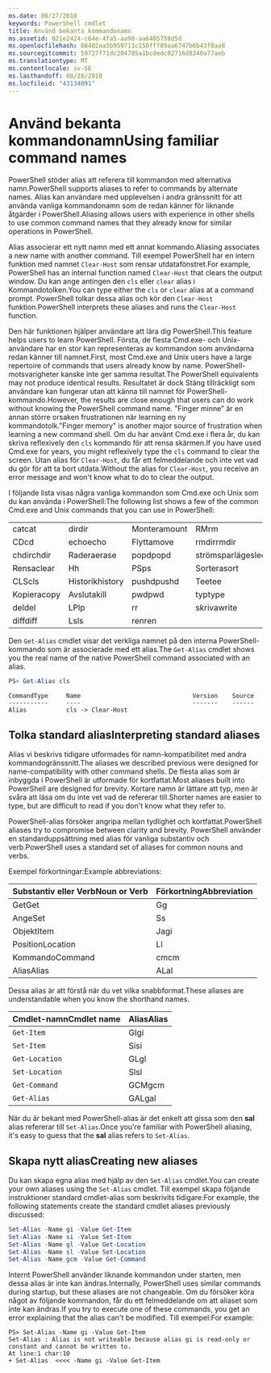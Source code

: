 ```yaml
---
ms.date: 08/27/2018
keywords: PowerShell cmdlet
title: Använd bekanta kommandonamn
ms.assetid: 021e2424-c64e-4fa5-aa98-aa6405758d5d
ms.openlocfilehash: 08402aa5b959711c150fff89aa6747b6b43f8aa8
ms.sourcegitcommit: 59727f71dc204785a1bcdedc02716d8340a77aeb
ms.translationtype: MT
ms.contentlocale: sv-SE
ms.lasthandoff: 08/28/2018
ms.locfileid: "43134091"
---
```

# <a name="using-familiar-command-names"></a><span data-ttu-id="93319-103">Använd bekanta kommandonamn</span><span class="sxs-lookup"><span data-stu-id="93319-103">Using familiar command names</span></span>

<span data-ttu-id="93319-104">PowerShell stöder alias att referera till kommandon med alternativa namn.</span><span class="sxs-lookup"><span data-stu-id="93319-104">PowerShell supports aliases to refer to commands by alternate names.</span></span> <span data-ttu-id="93319-105">Alias kan användare med upplevelsen i andra gränssnitt för att använda vanliga kommandonamn som de redan känner för liknande åtgärder i PowerShell.</span><span class="sxs-lookup"><span data-stu-id="93319-105">Aliasing allows users with experience in other shells to use common command names that they already know for similar operations in PowerShell.</span></span>

<span data-ttu-id="93319-106">Alias associerar ett nytt namn med ett annat kommando.</span><span class="sxs-lookup"><span data-stu-id="93319-106">Aliasing associates a new name with another command.</span></span> <span data-ttu-id="93319-107">Till exempel PowerShell har en intern funktion med namnet `Clear-Host` som rensar utdatafönstret.</span><span class="sxs-lookup"><span data-stu-id="93319-107">For example, PowerShell has an internal function named `Clear-Host` that clears the output window.</span></span> <span data-ttu-id="93319-108">Du kan ange antingen den `cls` eller `clear` alias i Kommandotolken.</span><span class="sxs-lookup"><span data-stu-id="93319-108">You can type either the `cls` or `clear` alias at a command prompt.</span></span> <span data-ttu-id="93319-109">PowerShell tolkar dessa alias och kör den `Clear-Host` funktion.</span><span class="sxs-lookup"><span data-stu-id="93319-109">PowerShell interprets these aliases and runs the `Clear-Host` function.</span></span>

<span data-ttu-id="93319-110">Den här funktionen hjälper användare att lära dig PowerShell.</span><span class="sxs-lookup"><span data-stu-id="93319-110">This feature helps users to learn PowerShell.</span></span> <span data-ttu-id="93319-111">Första, de flesta Cmd.exe- och Unix-användare har en stor kan representeras av kommandon som användarna redan känner till namnet.</span><span class="sxs-lookup"><span data-stu-id="93319-111">First, most Cmd.exe and Unix users have a large repertoire of commands that users already know by name.</span></span> <span data-ttu-id="93319-112">PowerShell-motsvarigheter kanske inte ger samma resultat.</span><span class="sxs-lookup"><span data-stu-id="93319-112">The PowerShell equivalents may not produce identical results.</span></span> <span data-ttu-id="93319-113">Resultatet är dock Stäng tillräckligt som användare kan fungerar utan att känna till namnet för PowerShell-kommando.</span><span class="sxs-lookup"><span data-stu-id="93319-113">However, the results are close enough that users can do work without knowing the PowerShell command name.</span></span> <span data-ttu-id="93319-114">”Finger minne” är en annan större orsaken frustrationen när learning en ny kommandotolk.</span><span class="sxs-lookup"><span data-stu-id="93319-114">"Finger memory" is another major source of frustration when learning a new command shell.</span></span> <span data-ttu-id="93319-115">Om du har använt Cmd.exe i flera år, du kan skriva reflexively den `cls` kommando för att rensa skärmen.</span><span class="sxs-lookup"><span data-stu-id="93319-115">If you have used Cmd.exe for years, you might reflexively type the `cls` command to clear the screen.</span></span> <span data-ttu-id="93319-116">Utan alias för `Clear-Host`, du får ett felmeddelande och inte vet vad du gör för att ta bort utdata.</span><span class="sxs-lookup"><span data-stu-id="93319-116">Without the alias for `Clear-Host`, you receive an error message and won't know what to do to clear the output.</span></span>

<span data-ttu-id="93319-117">I följande lista visas några vanliga kommandon som Cmd.exe och Unix som du kan använda i PowerShell:</span><span class="sxs-lookup"><span data-stu-id="93319-117">The following list shows a few of the common Cmd.exe and Unix commands that you can use in PowerShell:</span></span>

|||||
|-|-|-|-|
|<span data-ttu-id="93319-118">cat</span><span class="sxs-lookup"><span data-stu-id="93319-118">cat</span></span>|<span data-ttu-id="93319-119">dir</span><span class="sxs-lookup"><span data-stu-id="93319-119">dir</span></span>|<span data-ttu-id="93319-120">Montera</span><span class="sxs-lookup"><span data-stu-id="93319-120">mount</span></span>|<span data-ttu-id="93319-121">RM</span><span class="sxs-lookup"><span data-stu-id="93319-121">rm</span></span>|
|<span data-ttu-id="93319-122">CD</span><span class="sxs-lookup"><span data-stu-id="93319-122">cd</span></span>|<span data-ttu-id="93319-123">echo</span><span class="sxs-lookup"><span data-stu-id="93319-123">echo</span></span>|<span data-ttu-id="93319-124">Flytta</span><span class="sxs-lookup"><span data-stu-id="93319-124">move</span></span>|<span data-ttu-id="93319-125">rmdir</span><span class="sxs-lookup"><span data-stu-id="93319-125">rmdir</span></span>|
|<span data-ttu-id="93319-126">chdir</span><span class="sxs-lookup"><span data-stu-id="93319-126">chdir</span></span>|<span data-ttu-id="93319-127">Radera</span><span class="sxs-lookup"><span data-stu-id="93319-127">erase</span></span>|<span data-ttu-id="93319-128">popd</span><span class="sxs-lookup"><span data-stu-id="93319-128">popd</span></span>|<span data-ttu-id="93319-129">strömsparläge</span><span class="sxs-lookup"><span data-stu-id="93319-129">sleep</span></span>|
|<span data-ttu-id="93319-130">Rensa</span><span class="sxs-lookup"><span data-stu-id="93319-130">clear</span></span>|<span data-ttu-id="93319-131">H</span><span class="sxs-lookup"><span data-stu-id="93319-131">h</span></span>|<span data-ttu-id="93319-132">PS</span><span class="sxs-lookup"><span data-stu-id="93319-132">ps</span></span>|<span data-ttu-id="93319-133">Sortera</span><span class="sxs-lookup"><span data-stu-id="93319-133">sort</span></span>|
|<span data-ttu-id="93319-134">CLS</span><span class="sxs-lookup"><span data-stu-id="93319-134">cls</span></span>|<span data-ttu-id="93319-135">Historik</span><span class="sxs-lookup"><span data-stu-id="93319-135">history</span></span>|<span data-ttu-id="93319-136">pushd</span><span class="sxs-lookup"><span data-stu-id="93319-136">pushd</span></span>|<span data-ttu-id="93319-137">Tee</span><span class="sxs-lookup"><span data-stu-id="93319-137">tee</span></span>|
|<span data-ttu-id="93319-138">Kopiera</span><span class="sxs-lookup"><span data-stu-id="93319-138">copy</span></span>|<span data-ttu-id="93319-139">Avsluta</span><span class="sxs-lookup"><span data-stu-id="93319-139">kill</span></span>|<span data-ttu-id="93319-140">pwd</span><span class="sxs-lookup"><span data-stu-id="93319-140">pwd</span></span>|<span data-ttu-id="93319-141">typ</span><span class="sxs-lookup"><span data-stu-id="93319-141">type</span></span>|
|<span data-ttu-id="93319-142">del</span><span class="sxs-lookup"><span data-stu-id="93319-142">del</span></span>|<span data-ttu-id="93319-143">LP</span><span class="sxs-lookup"><span data-stu-id="93319-143">lp</span></span>|<span data-ttu-id="93319-144">r</span><span class="sxs-lookup"><span data-stu-id="93319-144">r</span></span>|<span data-ttu-id="93319-145">skriva</span><span class="sxs-lookup"><span data-stu-id="93319-145">write</span></span>|
|<span data-ttu-id="93319-146">diff</span><span class="sxs-lookup"><span data-stu-id="93319-146">diff</span></span>|<span data-ttu-id="93319-147">Ls</span><span class="sxs-lookup"><span data-stu-id="93319-147">ls</span></span>|<span data-ttu-id="93319-148">ren</span><span class="sxs-lookup"><span data-stu-id="93319-148">ren</span></span>||

<span data-ttu-id="93319-149">Den `Get-Alias` cmdlet visar det verkliga namnet på den interna PowerShell-kommando som är associerade med ett alias.</span><span class="sxs-lookup"><span data-stu-id="93319-149">The `Get-Alias` cmdlet shows you the real name of the native PowerShell command associated with an alias.</span></span>

```powershell
PS> Get-Alias cls
```

```Output
CommandType     Name                               Version    Source
-----------     ----                               -------    ------
Alias           cls -> Clear-Host
```

## <a name="interpreting-standard-aliases"></a><span data-ttu-id="93319-150">Tolka standard alias</span><span class="sxs-lookup"><span data-stu-id="93319-150">Interpreting standard aliases</span></span>

<span data-ttu-id="93319-151">Alias vi beskrivs tidigare utformades för namn-kompatibilitet med andra kommandogränssnitt.</span><span class="sxs-lookup"><span data-stu-id="93319-151">The aliases we described previous were designed for name-compatibility with other command shells.</span></span>
<span data-ttu-id="93319-152">De flesta alias som är inbyggda i PowerShell är utformade för kortfattat.</span><span class="sxs-lookup"><span data-stu-id="93319-152">Most aliases built into PowerShell are designed for brevity.</span></span> <span data-ttu-id="93319-153">Kortare namn är lättare att typ, men är svåra att läsa om du inte vet vad de refererar till.</span><span class="sxs-lookup"><span data-stu-id="93319-153">Shorter names are easier to type, but are difficult to read if you don't know what they refer to.</span></span>

<span data-ttu-id="93319-154">PowerShell-alias försöker angripa mellan tydlighet och kortfattat.</span><span class="sxs-lookup"><span data-stu-id="93319-154">PowerShell aliases try to compromise between clarity and brevity.</span></span> <span data-ttu-id="93319-155">PowerShell använder en standarduppsättning med alias för vanliga substantiv och verb.</span><span class="sxs-lookup"><span data-stu-id="93319-155">PowerShell uses a standard set of aliases for common nouns and verbs.</span></span>

<span data-ttu-id="93319-156">Exempel förkortningar:</span><span class="sxs-lookup"><span data-stu-id="93319-156">Example abbreviations:</span></span>

| <span data-ttu-id="93319-157">Substantiv eller Verb</span><span class="sxs-lookup"><span data-stu-id="93319-157">Noun or Verb</span></span> | <span data-ttu-id="93319-158">Förkortning</span><span class="sxs-lookup"><span data-stu-id="93319-158">Abbreviation</span></span> |
|--------------|--------------|
| <span data-ttu-id="93319-159">Get</span><span class="sxs-lookup"><span data-stu-id="93319-159">Get</span></span>          | <span data-ttu-id="93319-160">G</span><span class="sxs-lookup"><span data-stu-id="93319-160">g</span></span>            |
| <span data-ttu-id="93319-161">Ange</span><span class="sxs-lookup"><span data-stu-id="93319-161">Set</span></span>          | <span data-ttu-id="93319-162">S</span><span class="sxs-lookup"><span data-stu-id="93319-162">s</span></span>            |
| <span data-ttu-id="93319-163">Objekt</span><span class="sxs-lookup"><span data-stu-id="93319-163">Item</span></span>         | <span data-ttu-id="93319-164">Jag</span><span class="sxs-lookup"><span data-stu-id="93319-164">i</span></span>            |
| <span data-ttu-id="93319-165">Position</span><span class="sxs-lookup"><span data-stu-id="93319-165">Location</span></span>     | <span data-ttu-id="93319-166">L</span><span class="sxs-lookup"><span data-stu-id="93319-166">l</span></span>            |
| <span data-ttu-id="93319-167">Kommando</span><span class="sxs-lookup"><span data-stu-id="93319-167">Command</span></span>      | <span data-ttu-id="93319-168">cm</span><span class="sxs-lookup"><span data-stu-id="93319-168">cm</span></span>           |
| <span data-ttu-id="93319-169">Alias</span><span class="sxs-lookup"><span data-stu-id="93319-169">Alias</span></span>        | <span data-ttu-id="93319-170">AL</span><span class="sxs-lookup"><span data-stu-id="93319-170">al</span></span>           |

<span data-ttu-id="93319-171">Dessa alias är att förstå när du vet vilka snabbformat.</span><span class="sxs-lookup"><span data-stu-id="93319-171">These aliases are understandable when you know the shorthand names.</span></span>

| <span data-ttu-id="93319-172">Cmdlet-namn</span><span class="sxs-lookup"><span data-stu-id="93319-172">Cmdlet name</span></span>    | <span data-ttu-id="93319-173">Alias</span><span class="sxs-lookup"><span data-stu-id="93319-173">Alias</span></span> |
|----------------|-------|
| `Get-Item `    | <span data-ttu-id="93319-174">GI</span><span class="sxs-lookup"><span data-stu-id="93319-174">gi</span></span>    |
| `Set-Item`     | <span data-ttu-id="93319-175">Si</span><span class="sxs-lookup"><span data-stu-id="93319-175">si</span></span>    |
| `Get-Location` | <span data-ttu-id="93319-176">GL</span><span class="sxs-lookup"><span data-stu-id="93319-176">gl</span></span>    |
| `Set-Location` | <span data-ttu-id="93319-177">Sl</span><span class="sxs-lookup"><span data-stu-id="93319-177">sl</span></span>    |
| `Get-Command`  | <span data-ttu-id="93319-178">GCM</span><span class="sxs-lookup"><span data-stu-id="93319-178">gcm</span></span>   |
| `Get-Alias`    | <span data-ttu-id="93319-179">GAL</span><span class="sxs-lookup"><span data-stu-id="93319-179">gal</span></span>   |

<span data-ttu-id="93319-180">När du är bekant med PowerShell-alias är det enkelt att gissa som den **sal** alias refererar till `Set-Alias`.</span><span class="sxs-lookup"><span data-stu-id="93319-180">Once you're familiar with PowerShell aliasing, it's easy to guess that the **sal** alias refers to `Set-Alias`.</span></span>

## <a name="creating-new-aliases"></a><span data-ttu-id="93319-181">Skapa nytt alias</span><span class="sxs-lookup"><span data-stu-id="93319-181">Creating new aliases</span></span>

<span data-ttu-id="93319-182">Du kan skapa egna alias med hjälp av den `Set-Alias` cmdlet.</span><span class="sxs-lookup"><span data-stu-id="93319-182">You can create your own aliases using the `Set-Alias` cmdlet.</span></span> <span data-ttu-id="93319-183">Till exempel skapa följande instruktioner standard cmdlet-alias som beskrivits tidigare:</span><span class="sxs-lookup"><span data-stu-id="93319-183">For example, the following statements create the standard cmdlet aliases previously discussed:</span></span>

```powershell
Set-Alias -Name gi -Value Get-Item
Set-Alias -Name si -Value Set-Item
Set-Alias -Name gl -Value Get-Location
Set-Alias -Name sl -Value Set-Location
Set-Alias -Name gcm -Value Get-Command
```

<span data-ttu-id="93319-184">Internt PowerShell använder liknande kommandon under starten, men dessa alias är inte kan ändras.</span><span class="sxs-lookup"><span data-stu-id="93319-184">Internally, PowerShell uses similar commands during startup, but these aliases are not changeable.</span></span>
<span data-ttu-id="93319-185">Om du försöker köra något av följande kommandon, får du ett felmeddelande om att aliaset som inte kan ändras.</span><span class="sxs-lookup"><span data-stu-id="93319-185">If you try to execute one of these commands, you get an error explaining that the alias can't be modified.</span></span> <span data-ttu-id="93319-186">Till exempel:</span><span class="sxs-lookup"><span data-stu-id="93319-186">For example:</span></span>

```
PS> Set-Alias -Name gi -Value Get-Item
Set-Alias : Alias is not writeable because alias gi is read-only or constant and cannot be written to.
At line:1 char:10
+ Set-Alias  <<<< -Name gi -Value Get-Item
```